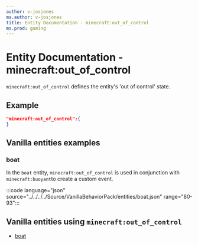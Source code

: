 ```yaml
---
author: v-josjones
ms.author: v-josjones
title: Entity Documentation - minecraft:out_of_control
ms.prod: gaming
---
```


# Entity Documentation - minecraft:out_of_control

`minecraft:out_of_control` defines the entity's 'out of control' state.

## Example

```json
"minecraft:out_of_control":{
}
```

## Vanilla entities examples

### boat

In the `boat` entity, `minecraft:out_of_control` is used in conjunction with `minecraft:buoyant`to create a custom event.

:::code language="json" source="../../../../Source/VanillaBehaviorPack/entities/boat.json" range="80-93":::

## Vanilla entities using `minecraft:out_of_control`

- [boat](../../../../Source/VanillaBehaviorPack_Snippets/entities/boat.md)
